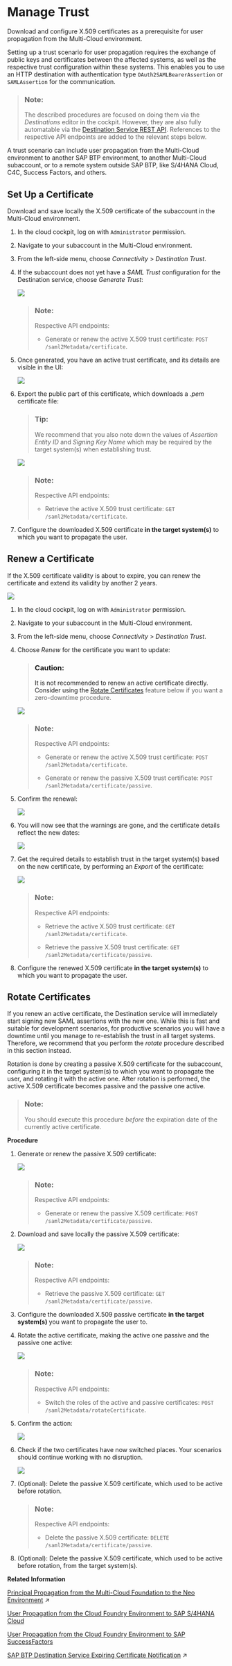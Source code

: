 <!-- loio82dbecae3454493782d16a79e30f1a6d -->

# Manage Trust

Download and configure X.509 certificates as a prerequisite for user propagation from the Multi-Cloud environment.

Setting up a trust scenario for user propagation requires the exchange of public keys and certificates between the affected systems, as well as the respective trust configuration within these systems. This enables you to use an HTTP destination with authentication type `OAuth2SAMLBearerAssertion` or `SAMLAssertion` for the communication.

> ### Note:  
> The described procedures are focused on doing them via the *Destinations* editor in the cockpit. However, they are also fully automatable via the [Destination Service REST API](destination-service-rest-api-23ccafb.md). References to the respective API endpoints are added to the relevant steps below.

A trust scenario can include user propagation from the Multi-Cloud environment to another SAP BTP environment, to another Multi-Cloud subaccount, or to a remote system outside SAP BTP, like S/4HANA Cloud, C4C, Success Factors, and others.



<a name="loio82dbecae3454493782d16a79e30f1a6d__setup_cert"/>

## Set Up a Certificate

Download and save locally the X.509 certificate of the subaccount in the Multi-Cloud environment.

1.  In the cloud cockpit, log on with `Administrator` permission.
2.  Navigate to your subaccount in the Multi-Cloud environment.
3.  From the left-side menu, choose *Connectivity* \> *Destination Trust*.
4.  If the subaccount does not yet have a *SAML Trust* configuration for the Destination service, choose *Generate Trust*:

    ![](images/CS_Set_Up_Trust_Between_Systems_1_7faa0e0.png)

    > ### Note:  
    > Respective API endpoints:
    > 
    > -   Generate or renew the active X.509 trust certificate: `POST /saml2Metadata/certificate`.

5.  Once generated, you have an active trust certificate, and its details are visible in the UI:

    ![](images/CS_Set_Up_Trust_Between_Systems_2_b67fa4b.png)

6.  Export the public part of this certificate, which downloads a *.pem* certificate file:

    > ### Tip:  
    > We recommend that you also note down the values of *Assertion Entity ID* and *Signing Key Name* which may be required by the target system\(s\) when establishing trust.

    ![](images/CS_Set_Up_Trust_Between_Systems_3_fdb3c48.png)

    > ### Note:  
    > Respective API endpoints:
    > 
    > -   Retrieve the active X.509 trust certificate: `GET /saml2Metadata/certificate`.

7.  Configure the downloaded X.509 certificate **in the target system\(s\)** to which you want to propagate the user.



<a name="loio82dbecae3454493782d16a79e30f1a6d__renew_cert"/>

## Renew a Certificate

If the X.509 certificate validity is about to expire, you can renew the certificate and extend its validity by another 2 years.

![](images/CS_Set_Up_Trust_Between_Systems_4_6134aea.png)

1.  In the cloud cockpit, log on with `Administrator` permission.
2.  Navigate to your subaccount in the Multi-Cloud environment.
3.  From the left-side menu, choose *Connectivity* \> *Destination Trust*.
4.  Choose *Renew* for the certificate you want to update:

    > ### Caution:  
    > It is not recommended to renew an active certificate directly. Consider using the [Rotate Certificates](manage-trust-82dbeca.md#loio82dbecae3454493782d16a79e30f1a6d__rotate) feature below if you want a zero-downtime procedure.

    ![](images/CS_Set_Up_Trust_Between_Systems_5_07ccaab.png)

    > ### Note:  
    > Respective API endpoints:
    > 
    > -   Generate or renew the active X.509 trust certificate: `POST /saml2Metadata/certificate`.
    > 
    > -   Generate or renew the passive X.509 trust certificate: `POST /saml2Metadata/certificate/passive`.

5.  Confirm the renewal:

    ![](images/CS_Set_Up_Trust_Between_Systems_6_e029009.png)

6.  You will now see that the warnings are gone, and the certificate details reflect the new dates:

    ![](images/CS_Set_Up_Trust_Between_Systems_7_b818ee0.png)

7.  Get the required details to establish trust in the target system\(s\) based on the new certificate, by performing an *Export* of the certificate:

    ![](images/CS_Set_Up_Trust_Between_Systems_8_ad1ba5b.png)

    > ### Note:  
    > Respective API endpoints:
    > 
    > -   Retrieve the active X.509 trust certificate: `GET /saml2Metadata/certificate`.
    > 
    > -   Retrieve the passive X.509 trust certificate: `GET /saml2Metadata/certificate/passive`.

8.  Configure the renewed X.509 certificate **in the target system\(s\)** to which you want to propagate the user.



<a name="loio82dbecae3454493782d16a79e30f1a6d__rotate"/>

## Rotate Certificates

If you renew an active certificate, the Destination service will immediately start signing new SAML assertions with the new one. While this is fast and suitable for development scenarios, for productive scenarios you will have a downtime until you manage to re-establish the trust in all target systems. Therefore, we recommend that you perform the *rotate* procedure described in this section instead.

Rotation is done by creating a passive X.509 certificate for the subaccount, configuring it in the target system\(s\) to which you want to propagate the user, and rotating it with the active one. After rotation is performed, the active X.509 certificate becomes passive and the passive one active.

> ### Note:  
> You should execute this procedure *before* the expiration date of the currently active certificate.

**Procedure**

1.  Generate or renew the passive X.509 certificate:

    ![](images/CS_Set_Up_Trust_Between_Systems_9_32f70df.png)

    > ### Note:  
    > Respective API endpoints:
    > 
    > -   Generate or renew the passive X.509 certificate: `POST /saml2Metadata/certificate/passive`.

2.  Download and save locally the passive X.509 certificate:

    ![](images/CS_Set_Up_Trust_Between_Systems_10_9d2590b.png)

    > ### Note:  
    > Respective API endpoints:
    > 
    > -   Retrieve the passive X.509 certificate: `GET /saml2Metadata/certificate/passive`.

3.  Configure the downloaded X.509 passive certificate **in the target system\(s\)** you want to propagate the user to.
4.  Rotate the active certificate, making the active one passive and the passive one active:

    ![](images/CS_Set_Up_Trust_Between_Systems_11_e32544e.png)

    > ### Note:  
    > Respective API endpoints:
    > 
    > -   Switch the roles of the active and passive certificates: `POST /saml2Metadata/rotateCertificate`.

5.  Confirm the action:

    ![](images/CS_Set_Up_Trust_Between_Systems_12_8e346d7.png)

6.  Check if the two certificates have now switched places. Your scenarios should continue working with no disruption.

    ![](images/CS_Set_Up_Trust_Between_Systems_13_8fa2c8b.png)

7.  \(Optional\): Delete the passive X.509 certificate, which used to be active before rotation.

    > ### Note:  
    > Respective API endpoints:
    > 
    > -   Delete the passive X.509 certificate: `DELETE /saml2Metadata/certificate/passive`.

8.  \(Optional\): Delete the passive X.509 certificate, which used to be active before rotation, from the target system\(s\).

**Related Information**  


[Principal Propagation from the Multi-Cloud Foundation to the Neo Environment](https://help.sap.com/viewer/65de2977205c403bbc107264b8eccf4b/Cloud/en-US/391e9ed92ff448e0b4bacac69f853516.html#loio391e9ed92ff448e0b4bacac69f853516 "Enable an application in your multi-environment subaccount (for the multi-cloud foundation) to access an OAuth-protected application in a subaccount in the Neo environment without user login (and user interaction) in the second application. For this scenario to work, the two subaccounts need to be in mutual trust, and in trust with the same identity provider. The first application will propagate its logged-in user to the second application using an OAuth2SAMLBearer destination.") :arrow_upper_right:

[User Propagation from the Cloud Foundry Environment to SAP S/4HANA Cloud](user-propagation-from-the-cloud-foundry-environment-to-sap-s-4hana-cloud-9af03a0.md "Configure user propagation (single sign-on), using OAuth communication from the SAP BTP Cloud Foundry environment to S/4HANA Cloud. As OAuth mechanism, you use the OAuth 2.0 SAML Bearer Assertion Flow.")

[User Propagation from the Cloud Foundry Environment to SAP SuccessFactors](user-propagation-from-the-cloud-foundry-environment-to-sap-successfactors-67a3b83.md "Configure user propagation from the SAP BTP Cloud Foundry environment to SAP SuccessFactors.")

[SAP BTP Destination Service Expiring Certificate Notification](https://help.sap.com/viewer/5967a369d4b74f7a9c2b91f5df8e6ab6/Cloud/en-US/92e3840b38824ea28f8c9be692ca5f83.html "This event is triggered for expiring certificates with no automatic renewal. It is triggered a few times for each expiring certificate - 14 days before certificate expiration, 7 days before certificate expiration and 3 days before certificate expiration.") :arrow_upper_right:

